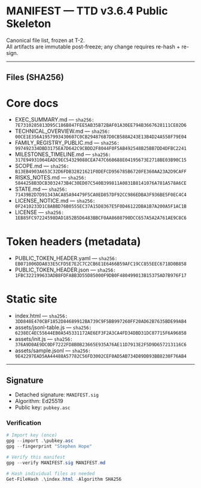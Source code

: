 # MANIFEST — TTD v3.6.4 Public Skeleton

Canonical file list, frozen at T-2.  
All artifacts are immutable post-freeze; any change requires re-hash + re-sign.

---

## Files (SHA256)

# Core docs
- EXEC_SUMMARY.md — `sha256: 7E7310285813D95C186B847FEE5AB35B72BAF01A30EE794B3667628111CE02D6`
- TECHNICAL_OVERVIEW.md — `sha256: 00CE1E356A1957993430607C0CB294876B7D0CB588A243E13B4D24A558F79E04`
- FAMILY_REGISTRY_PUBLIC.md — `sha256: 997492334DBD3175EA7D642C9CBDD2F8044F0F5AB492548B25BB7DD4DFBC2241`
- MILESTONES_TIMELINE.md — `sha256: 317E94931064EADC9EC54329088CEA747C660688E04195673E2718BE03B90C15`
- SCOPE.md — `sha256: B13EB4903A653C32D6FDB32821621F0DEFCD956785B6720FE360AA23A2D9CAFF`
- RISKS_NOTES.md — `sha256: 5844258B3DCB3032473B4C30ED07C540B399811A0831B8141076A781A578A6CE`
- STATE.md — `sha256: 71439B2D7D91343ACA85A94479F5CA0ED857DF92CC986EDBA3F936BE5F0EC4C4`
- LICENSE_NOTICE.md — `sha256: 0F2410233D1C8ABBD76B0555EC37A15D8367E5F0D46122DBA1B7A200A5F1AC1B`
- LICENSE — `sha256: 1EB85FC97224598DAD1852B5D6483BBCF0AA8608790DCC657A5A2A761AE9C8C6`

# Token headers (metadata)
- PUBLIC_TOKEN_HEADER.yaml — `sha256: EB071006DDA833E5CFD5E7E2C7C2CB6E1E6466B59AFC19CC855EEC6718D0B858`
- PUBLIC_TOKEN_HEADER.json — `sha256: 1FBC322199633ADB8FDFABB3D55D85000F9DB0F480499013B15375AD7B976F17`

# Static site
- index.html — `sha256: 3DD848E470CBF1852D84689912BA739C9F5BB997260FF20AD62B7635BDE99AB4`
- assets/jsonl-table.js — `sha256: 6238EC4EC55644EB0A545331172AE6EF3F2A3CA4FD34DBD31DC87715F6A96858`
- assets/init.js — `sha256: 376A9D0AE9DC0DF7222FD8B0B23665E935A76AE11D7913E2F5D9D657213116C6`
- assets/sample.jsonl — `sha256: 9E42297EAD5AA44488A57782C56FD3002CEF0AD5AB734D89DB93BB8230F76AB4`

---

## Signature

- Detached signature: `MANIFEST.sig`
- Algorithm: Ed25519
- Public key: `pubkey.asc`

### Verification
```powershell
# Import key (once)
gpg --import .\pubkey.asc
gpg --fingerprint "Stephen Hope"

# Verify this manifest
gpg --verify MANIFEST.sig MANIFEST.md

# Hash individual files as needed
Get-FileHash .\index.html -Algorithm SHA256
